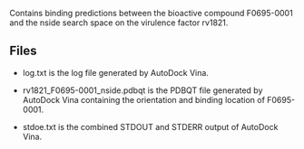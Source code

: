 Contains binding predictions between the bioactive compound F0695-0001 and the nside search space on the virulence factor rv1821.

## Files

- log.txt is the log file generated by AutoDock Vina.

- rv1821_F0695-0001_nside.pdbqt is the PDBQT file generated by AutoDock Vina containing the orientation and binding location of F0695-0001.

- stdoe.txt is the combined STDOUT and STDERR output of AutoDock Vina.

